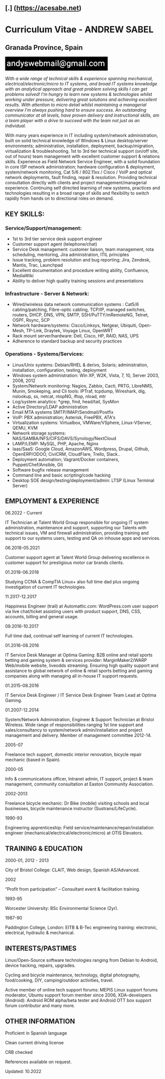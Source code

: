 ## [.] (https://acesabe.net)

# Curriculum Vitae - ANDREW SABEL
##	Granada Province, Spain
![Send me a message to](/AGaddyb.png)

_With a wide range of technical skills & experience spanning mechanical, electrical/electronic/micro to IT systems, and broad IT systems knowledge with an analytical approach and great problem solving skills I can get problems solved! I’m hungry to learn new systems & technologies whilst working under pressure, delivering great solutions and achieving excellent results. With attention to micro detail whilst maintaining a managerial overview I’m always pushing hard to ensure success. An outstanding communicator at all levels, have proven delivery and instructional skills, am a team player with a drive to succeed with the team not just as an individual._

With many years experience in IT including system/network administration, built on solid technical knowledge of Windows & Linux desktop/server environments; administration, installation, deployment, backup/migration, virtualization & troubleshooting.  1st to 3rd tier technical support (on/off site, out of hours) team management with excellent customer support & relations skills. Experience as Field Network Service Engineer, with a solid foundation in core ISP network administration; hardware configuration & deployment, system/network monitoring, Cat 5/6 / 802.11xx / Cisco / VoIP and optical network deployments, fault finding, repair & resolution. Providing technical consultation directly with clients and project management/managerial experience. Continuing self directed learning of new systems, practices and technologies resulting in a broad range of skills and flexibility to switch rapidly from hands on to directional roles on demand.

## KEY SKILLS:

### Service/Support/management:
* 1st to 3rd tier service desk support engineer
* Customer support agent (telephone/chat)
* Service Desk management: customer liaison, team management, rota scheduling, mentoring, Jira administration, ITIL principles
* Issue tracking, problem resolution and bug reporting; Jira, Zendesk, Mantis, Trac, Launchpad
* Excellent documentation and procedure writing ability, Confluence, MediaWiki
* Ability to deliver high quality training sessions and presentations

### Infrastructure - Server & Network:
* Wired/wireless data network communication systems : Cat5/6 cabling/patching, Fibre-optic cabling, TCP/IP, managed switches, routers, DHCP, DNS, VPN, SMTP, SSH/PuTTY/mRemoteNG, Telnet, OSPF, Rsync, SCP
* Network hardware/systems: Cisco/Linksys, Netgear, Ubiquiti, Open-Mesh, TP-Link, Draytek, Voyage Linux, OpenWRT
* Rack mount server/hardware: Dell, Cisco, HP, RAID, NAS, UPS
* Adherence to standard backup and security practices 

### Operations - Systems/Services:
* Linux/Unix systems: Debian/RHEL & derivs, Solaris; administration, installation, configuration, testing, deployment
* Windows system administration: Win XP, W2K, Vista, 7, 10, Server 2003, 2008, 2012
* System/Network monitoring: Nagios, Zabbix, Cacti, PRTG, LibreNMS, Munin, Smokeping, and Cli tools: IPTraf, tcpdump, Wireshark, dig, nslookup, ss, netcat, ntopNG, iftop, nload, mtr
* Log/system analytics: *grep, find, head/tail, SysMon
* Active Directory/LDAP administration
* Email MTA systems SMTP/IMAP/Sendmail/Postfix
* VoIP: PBX administration;  Asterisk, FreePBX, ATA's
* Virtualization systems: Virtualbox, VMWare/VSphere, Linux-VServer, QEMU, KVM
* Network storage systems: NAS/SAMBA/NFS/CIFS/DAVS/Synology/NextCloud
* LAMP/LEMP: MySQL, PHP, Apache, Nginx
* Iaas/SaaS: Google Cloud, AmazonAWS, Wordpress, Drupal, Github, OpenERP/ODOO, CiviCRM, CloudFlare, Trello, Slack..
* Deployment automation; Vagrant/Docker containers, Puppet/Chef/Ansible, Git
* Software bugfix release management
* Command line and basic scripting/code hacking
* Desktop SOE design/testing/deployment/admin: LTSP (Linux Terminal Server)

## EMPLOYMENT & EXPERIENCE

06.2022 - Current 

IT Technician at Talent World Group responsible for ongoing IT system administration, maintenance and support, supporting our Talents with technical issues, VM and firewall administration, providing training and support to our systems users, testing and QA on inhouse apps and services. 

06.2018-05.2021 

Customer support agent at Talent World Group delivering excellence in customer support for prestigious motor car brands clients.

01.2018-06.2018

Studying CCNA & CompTIA Linux+ also full time dad plus ongoing investigation of current IT technologies.

11.2017-12.2017

Happiness Engineer (trail) at Automattic.com: WordPress.com user support via live chat/ticket assisting users with product support, DNS, CSS, accounts, billing and general usage.

09.2016-10.2017

Full time dad, continual self learning of current IT technologies.

01.2016-08.2016

IT Service Desk Manager at Optima Gaming: B2B online and retail sports betting and gaming system & services provider: MarginMaker2/WARP Web/mobile website, liveodds streaming. Ensuring high quality support and assistance to global network of online & retail sports betting and gaming companies along with managing all in-house IT support requests.

01.2015-08.2016

IT Service Desk Engineer / IT Service Desk Engineer Team Lead at Optima Gaming.

01.2007-12.2014

System/Network Administration, Engineer & Support Technician at Bristol Wireless. Wide range of responsibilities ranging 1st line support and sales/consultancy to system/network admin/installation and project management and delivery. Member of management committee 2012-14.

2005-07

Freelance tech support, domestic interior renovation, bicycle repair mechanic (based in Spain).

2000-05

Info & communications officer, Intranet admin, IT support, project & team management, community consultation at Easton Community Association.

2002-2013

Freelance bicycle mechanic: Dr Bike (mobile) visiting schools and local businesses, bicycle maintenance instructor (Sustrans/LifeCycle).

1990-93

Engineering apprenticeship: Field service/maintenance/repair/installation engineer (mechanical/electrical/electronic/micro) at OTIS Elevators.



## TRAINING & EDUCATION

2000-01, 2012 - 2013

City of Bristol College: CLAIT, Web design, Spanish AS/Advanced.

2002

“Profit from participation” – Consultant event & facilitation training.

1993-95

Worcester University: BSc Environmental Science (2yr).

1987-90

Paddington College, London: EITB & B-Tec engineering training: electronic, electrical, hydraulic & mechanical.


## INTERESTS/PASTIMES

Linux/Open-Source software technologies ranging from Debian to Android, device hacking, repairs, upgrades.

Cycling and bicycle maintenance, technology, digital photography, food/cooking, DIY, camping/outdoor activities, travel.

Active member of online tech support forums: MEPIS Linux support forums moderator, Ubuntu support forum member since 2006, XDA-developers (Android): Android ROM alpha/beta tester and Android OTT box support forum contributor and many more.

## OTHER INFORMATION

Proficient in Spanish language

Clean current driving license

CRB checked

References available on request.



Updated: 10.2022


